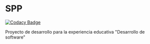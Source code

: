 # SPP

[![Codacy Badge](https://api.codacy.com/project/badge/Grade/8fd20ec1a10b42b389703e36d5d6427c)](https://app.codacy.com/gh/AdairHdz/SPP?utm_source=github.com&utm_medium=referral&utm_content=AdairHdz/SPP&utm_campaign=Badge_Grade)

Proyecto de desarrollo para la experiencia educativa "Desarrollo de software"
